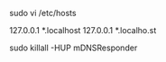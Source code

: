 sudo vi /etc/hosts

127.0.0.1       *.localhost
127.0.0.1       *.localho.st

sudo killall -HUP mDNSResponder